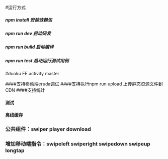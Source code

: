 #运行方式
##### npm install 安装依赖包
##### npm run dev 启动研发
##### npm run build 启动编译
##### npm run test 启动运行测试用例


#duoku FE activity master

####支持移动端eruda调试
####支持执行npm run upload 上传静态资源文件到CDN
####支持统计
#### 测试
#### 离线缓存
### 公共组件：swiper player download 
### 增加移动端指令：swipeleft  swiperight swipedown swipeup longtap


